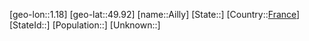 ﻿---
location: [49.92,1.18]
type: City
tags:
- geo/City


SpocWebEntityId: 28693
isDeleted: false
confidential: public

---
[geo-lon::1.18]
[geo-lat::49.92]
[name::Ailly]
[State::]
[Country::[France](geo/Continent/Europe/France.md)]
[StateId::]
[Population::]
[Unknown::]

